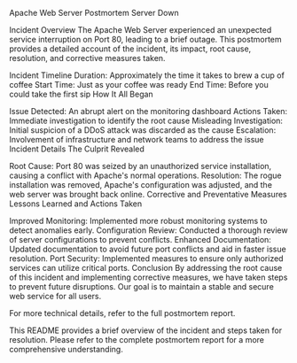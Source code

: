 Apache Web Server Postmortem
Server Down

Incident Overview
The Apache Web Server experienced an unexpected service interruption on Port 80, leading to a brief outage. This postmortem provides a detailed account of the incident, its impact, root cause, resolution, and corrective measures taken.

Incident Timeline
Duration: Approximately the time it takes to brew a cup of coffee
Start Time: Just as your coffee was ready
End Time: Before you could take the first sip
How It All Began

Issue Detected: An abrupt alert on the monitoring dashboard
Actions Taken: Immediate investigation to identify the root cause
Misleading Investigation: Initial suspicion of a DDoS attack was discarded as the cause
Escalation: Involvement of infrastructure and network teams to address the issue
Incident Details
The Culprit Revealed

Root Cause: Port 80 was seized by an unauthorized service installation, causing a conflict with Apache's normal operations.
Resolution: The rogue installation was removed, Apache's configuration was adjusted, and the web server was brought back online.
Corrective and Preventative Measures
Lessons Learned and Actions Taken

Improved Monitoring: Implemented more robust monitoring systems to detect anomalies early.
Configuration Review: Conducted a thorough review of server configurations to prevent conflicts.
Enhanced Documentation: Updated documentation to avoid future port conflicts and aid in faster issue resolution.
Port Security: Implemented measures to ensure only authorized services can utilize critical ports.
Conclusion
By addressing the root cause of this incident and implementing corrective measures, we have taken steps to prevent future disruptions. Our goal is to maintain a stable and secure web service for all users.

For more technical details, refer to the full postmortem report.

This README provides a brief overview of the incident and steps taken for resolution. Please refer to the complete postmortem report for a more comprehensive understanding.






